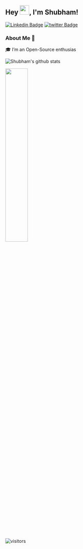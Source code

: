 ## Hey <img src="https://github.com/TheDudeThatCode/TheDudeThatCode/blob/master/Assets/Hi.gif" width="29px">, I'm Shubham!


[![Linkedin Badge](https://img.shields.io/badge/-ShubhamYadav-blue?style=flat-square&logo=Linkedin&logoColor=white&link=https://www.linkedin.com/in/shubham-yadav-3848261aa/)](https://www.linkedin.com/in/shubham-yadav-3848261aa/)
[![twitter Badge](https://img.shields.io/badge/-Shubham22121-blue?style=flat-square&logo=twitter&logoColor=white&link=https://https://twitter.com/Shubham22121)](https://www.twitter.com/Shubham22121)


### About Me 🚀
🎓 I’m an Open-Source enthusias

![Shubham's github stats](https://github-readme-stats.vercel.app/api?username=shubh22121&show_icons=true&theme=tokyonight&hide_border=true)

<img width="37.2%" src="https://github-readme-stats.vercel.app/api/top-langs/?username=shubh22121&theme=tokyonight&count_private=true&line_height=52">


![visitors](https://visitor-badge.laobi.icu/badge?page_id=shubh22121.shubh22121)


<!-- theme tokyonight -->
